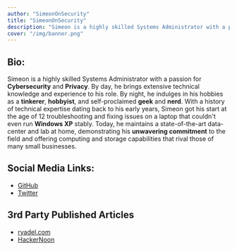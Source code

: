 ```yaml
---
author: "SimeonOnSecurity"
title: "SimeonOnSecurity"
description: "Simeon is a highly skilled Systems Administrator with a passion for Cybersecurity and Privacy. By day, he brings extensive technical knowledge and experience to his role. By night, he indulges in his hobbies as a tinkerer, hobbyist, and self-proclaimed geek and nerd. With a history of technical expertise dating back to his early years, Simeon got his start at the age of 12 troubleshooting and fixing issues on a laptop that couldn't even run Windows XP stably. Today, he maintains a state-of-the-art data-center and lab at home, demonstrating his unwavering commitment to the field and offering computing and storage capabilities that rival those of many small businesses."
cover: "/img/banner.png"
---
```


## Bio:
Simeon is a highly skilled Systems Administrator with a passion for **Cybersecurity** and **Privacy**. By day, he brings extensive technical knowledge and experience to his role. By night, he indulges in his hobbies as a **tinkerer**, **hobbyist**, and self-proclaimed **geek** and **nerd**. With a history of technical expertise dating back to his early years, Simeon got his start at the age of 12 troubleshooting and fixing issues on a laptop that couldn't even run **Windows XP** stably. Today, he maintains a state-of-the-art data-center and lab at home, demonstrating his **unwavering commitment** to the field and offering computing and storage capabilities that rival those of many small businesses.

## Social Media Links:
- [GitHub](https://github.com/simeononsecurity)
- [Twitter](https://twitter.com/SimeonSecurity)

## 3rd Party Published Articles
- [ryadel.com](https://www.ryadel.com/en/author/simeononsecurity/)
- [HackerNoon](https://hackernoon.com/u/simeononsecurity)